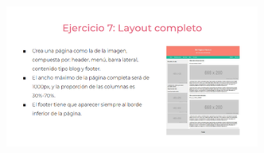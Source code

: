 ![](https://github.com/Sebastian08LR/practicaModeladoEnCaja/blob/ejercicio_7/storage/img/ejercicio_7.png)